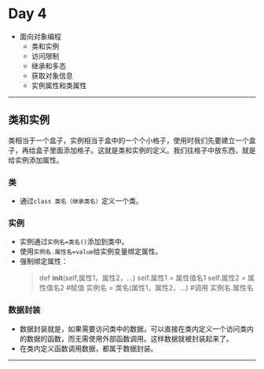 # Day 4

- 面向对象编程
    - 类和实例
    - 访问限制
    - 继承和多态
    - 获取对象信息
    - 实例属性和类属性

---

## 类和实例

类相当于一个盒子，实例相当于盒中的一个个小格子，使用时我们先要建立一个盒子，再给盒子里面添加格子。这就是类和实例的定义。我们往格子中放东西，就是给实例添加属性。

### 类

- 通过`class 类名（继承类名）`定义一个类。

### 实例

- 实例通过`实例名=类名()`添加到类中。
- 使用`实例名.属性名=value`给实例变量绑定属性。
- 强制绑定属性：
	> def __init__(self,属性1，属性2，...)
	> 	self.属性1 = 属性值名1
	> 	self.属性2 = 属性值名2
	> #赋值
	> 实例名 = 类名(属性1，属性2，...)
	> #调用
	> 实例名.属性名
	> 

### 数据封装

- 数据封装就是，如果需要访问类中的数据，可以直接在类内定义一个访问类内的数据的函数，而无需使用外部函数调用。这样数据就被封装起来了。
- 在类内定义函数调用数据，都属于数据封装。

---



